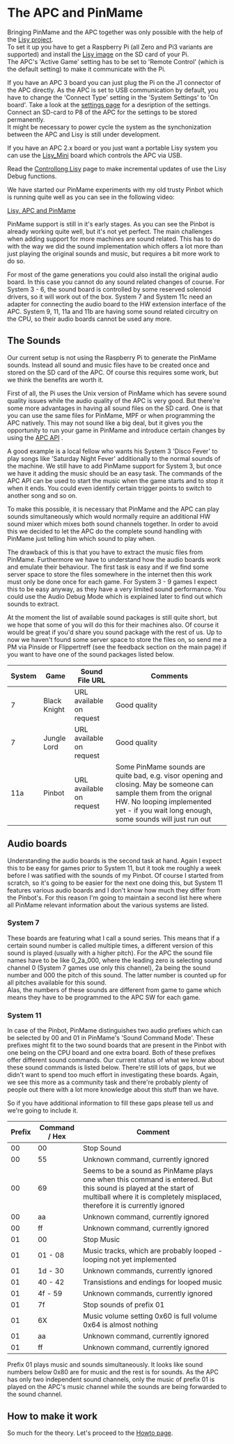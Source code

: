 # The APC and PinMame

Bringing PinMame and the APC together was only possible with the help of the [Lisy project](https://lisy.dev).  
To set it up you have to get a Raspberry Pi (all Zero and Pi3 variants are supported) and install the [Lisy image](https://lisy.dev/apc.html) on the SD card of your Pi.  
The APC's 'Active Game' setting has to be set to 'Remote Control' (which is the default setting) to make it communicate with the Pi.

If you have an APC 3 board you can just plug the Pi on the J1 connector of the APC directly. As the APC is set to USB communication by default, you have to change the 'Connect Type' setting in the 'System Settings' to 'On board'. Take a look at the [settings page](https://github.com/AmokSolderer/APC/blob/master/DOC/Settings.md) for a desription of the settings. Connect an SD-card to P8 of the APC for the settings to be stored permanently.  
It might be necessary to power cycle the system as the synchonization between the APC and Lisy is still under development.

If you have an APC 2.x board or you just want a portable Lisy system you can use the [Lisy_Mini](https://lisy.dev/lisy_mini.html) board which controls the APC via USB.

Read the [Controllong Lisy](https://github.com/AmokSolderer/APC/blob/master/DOC/LisyDebug.md) page to make incremental updates of use the Lisy Debug functions.

We have started our PinMame experiments with my old trusty Pinbot which is running quite well as you can see in the following video:

[Lisy, APC and PinMame](https://youtu.be/cXrh-XPqCKw)

PinMame support is still in it's early stages. As you can see the Pinbot is already working quite well, but it's not yet perfect. The main challenges when adding support for more machines are sound related. This has to do with the way we did the sound implementation which offers a lot more than just playing the original sounds and music, but requires a bit more work to do so.

For most of the game generations you could also install the original audio board. In this case you cannot do any sound related changes of course. For System 3 - 6, the sound board is controlled by some reserved solenoid drivers, so it will work out of the box. System 7 and System 11c need an adapter for connecting the audio board to the HW extension interface of the APC. System 9, 11, 11a and 11b are having some sound related circuitry on the CPU, so their audio boards cannot be used any more.

## The Sounds

Our current setup is not using the Raspberry Pi to generate the PinMame sounds. Instead all sound and music files have to be created once and stored on the SD card of the APC. Of course this requires some work, but we think the benefits are worth it.

First of all, the Pi uses the Unix version of PinMame which has severe sound quality issues while the audio quality of the APC is very good. But there're some more advantages in having all sound files on the SD card. One is that you can use the same files for PinMame, MPF or when programming the APC natively. This may not sound like a big deal, but it gives you the opportunity to run your game in PinMame and introduce certain changes by using the [APC API](https://github.com/AmokSolderer/APC/blob/master/DOC/Software/APC_SW_reference.pdf)
.

A good example is a local fellow who wants his System 3 'Disco Fever' to play songs like 'Saturday Night Fever' additionally to the normal sounds of the machine. We still have to add PinMame support for System 3, but once we have it adding the music should be an easy task. The commands of the APC API can be used to start the music when the game starts and to stop it when it ends. You could even identify certain trigger points to switch to another song and so on.

To make this possible, it is necessary that PinMame and the APC can play sounds simultaneously which would normally require an additional HW sound mixer which mixes both sound channels together. In order to avoid this we decided to let the APC do the complete sound handling with PinMame just telling him which sound to play when.

The drawback of this is that you have to extract the music files from PinMame. Furthermore we have to understand how the audio boards work and emulate their behaviour. The first task is easy and if we find some server space to store the files somewhere in the internet then this work must only be done once for each game. For System 3 - 9 games I expect this to be easy anyway, as they have a very limited sound performance. You could use the Audio Debug Mode which is explained later to find out which sounds to extract.

At the moment the list of available sound packages is still quite short, but we hope that some of you will do this for their machines also. Of course it would be great if you'd share you sound package with the rest of us. Up to now we haven't found some server space to store the files on, so send me a PM via Pinside or Flippertreff (see the feedback section on the main page) if you want to have one of the sound packages listed below.

|System|Game| Sound File URL|Comments|
|--|--|--|--|
|7|Black Knight| URL available on request| Good quality|
|7|Jungle Lord| URL available on request| Good quality|
|11a|Pinbot| URL available on request| Some PinMame sounds are quite bad, e.g. visor opening and closing. May be someone can sample them from the orignal HW. No looping implemented yet - if you wait long enough, some sounds will just run out|

## Audio boards

Understanding the audio boards is the second task at hand. Again I expect this to be easy for games prior to System 11, but it took me roughly a week before I was satified with the sounds of my Pinbot. Of course I started from scratch, so it's going to be easier for the next one doing this, but System 11 features various audio boards and I don't know how much they differ from the Pinbot's. For this reason I'm going to maintain a second list here where all PinMame relevant information about the various systems are listed.

### System 7

These boards are featuring what I call a sound series. This means that if a certain sound number is called multiple times, a different version of this sound is played (usually with a higher pitch). For the APC the sound file names have to be like 0_2a_000, where the leading zero is selecting sound channel 0 (System 7 games use only this channel), 2a being the sound number and 000 the pitch of this sound. The latter number is counted up for all pitches available for this sound.  
Alas, the numbers of these sounds are different from game to game which means they have to be programmed to the APC SW for each game.

### System 11

In case of the Pinbot, PinMame distinguishes two audio prefixes which can be selected by 00 and 01 in PinMame's 'Sound Command Mode'. These prefixes might fit to the two sound boards that are present in the Pinbot with one being on the CPU board and one extra board. Both of these prefixes offer different sound commands. Our current status of what we know about these sound commands is listed below. There're still lots of gaps, but we didn't want to spend too much effort in investigating these boards. Again, we see this more as a community task and there're probably plenty of people out there with a lot more knowledge about this stuff than we have.

So if you have additional information to fill these gaps please tell us and we're going to include it.

|Prefix|Command / Hex|Comment|
|--|--|--|
|00|00|Stop Sound|
|00|55|Unknown command, currently ignored|
|00|69|Seems to be a sound as PinMame plays one when this command is entered. But this sound is played at the start of multiball where it is completely misplaced, therefore it is currently ignored|
|00|aa|Unknown command, currently ignored|
|00|ff|Unknown command, currently ignored|
|01|00|Stop Music|
|01|01 - 08|Music tracks, which are probably looped - looping not yet implemented|
|01|1d - 30|Unknown commands, currently ignored|
|01|40 - 42|Transistions and endings for looped music|
|01|4f - 59|Unknown commands, currently ignored|
|01|7f|Stop sounds of prefix 01|
|01|6X|Music volume setting 0x60 is full volume 0x64 is almost nothing|
|01|aa|Unknown command, currently ignored|
|01|ff|Unknown command, currently ignored|

Prefix 01 plays music and sounds simultaneously. It looks like sound numbers below 0x80 are for music and the rest is for sounds. As the APC has only two independent sound channels, only the music of prefix 01 is played on the APC's music channel while the sounds are being forwarded to the sound channel.

## How to make it work

So much for the theory. Let's proceed to the [Howto page](https://github.com/AmokSolderer/APC/tree/master/DOC/PinMame_howto.md).